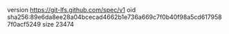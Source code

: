 version https://git-lfs.github.com/spec/v1
oid sha256:89e6da8ee28a04bcecad4662b1e736a669c7f0b40f98a5cd6179587f0acf5249
size 23474
